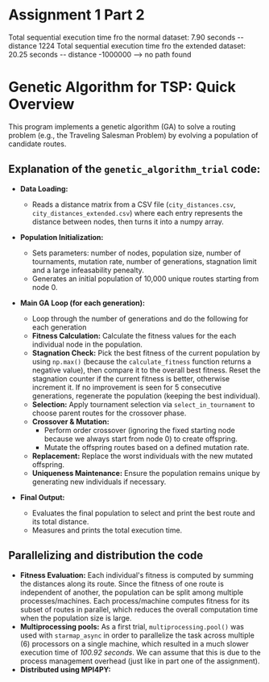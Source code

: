 # Assignment 1 Part 2

Total sequential execution time fro the normal dataset: 7.90 seconds -- distance 1224
Total sequential execution time fro the extended dataset: 20.25 seconds -- distance -1000000 --> no path found

# Genetic Algorithm for TSP: Quick Overview

This program implements a genetic algorithm (GA) to solve a routing problem (e.g., the Traveling Salesman Problem) by evolving a population of candidate routes.

## Explanation of the `genetic_algorithm_trial` code:

- **Data Loading:**
  - Reads a distance matrix from a CSV file (`city_distances.csv`, `city_distances_extended.csv`) where each entry represents the distance between nodes, then turns it into a numpy array.
  
- **Population Initialization:**
  - Sets parameters: number of nodes, population size, number of tournaments, mutation rate, number of generations, stagnation limit and a large infeasability penealty.
  - Generates an initial population of 10,000 unique routes starting from node 0.

- **Main GA Loop (for each generation):**
  - Loop through the number of generations and do the following for each generation
  - **Fitness Calculation:** Calculate the fitness values for the each individual node in the population.
  - **Stagnation Check:** Pick the best fitness of the current population by using `np.max()` (because the `calculate_fitness` function returns a negative value), then compare it to the overall best fitness. Reset the stagnation counter if the current fitness is better, otherwise increment it. If no improvement is seen for 5 consecutive generations, regenerate the population (keeping the best individual).
  - **Selection:** Apply tournament selection via `select_in_tournament` to choose parent routes for the crossover phase.
  - **Crossover & Mutation:** 
    - Perform order crossover (ignoring the fixed starting node because we always start from node 0) to create offspring.
    - Mutate the offspring routes based on a defined mutation rate.
  - **Replacement:** Replace the worst individuals with the new mutated offspring.
  - **Uniqueness Maintenance:** Ensure the population remains unique by generating new individuals if necessary.

- **Final Output:**
  - Evaluates the final population to select and print the best route and its total distance.
  - Measures and prints the total execution time.

## Parallelizing and distribution the code 
- **Fitness Evaluation:** Each individual's fitness is computed by summing the distances along its route. Since the fitness of one route is independent of another, the population can be split among multiple processes/machines. Each process/machine computes fitness for its subset of routes in parallel, which reduces the overall computation time when the population size is large.
- **Multiprocessing pools:** As a first trial, `multiprocessing.pool()` was used with `starmap_async` in order to parallelize the task across multiple (6) processors on a single machine, which resulted in a much slower execution time of *100.92 seconds*. We can assume that this is due to the process management overhead (just like in part one of the assignment).
- **Distributed using MPI4PY:**
